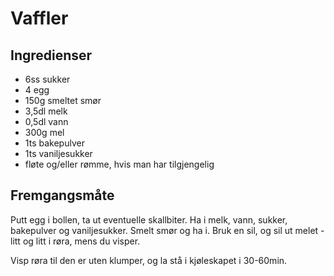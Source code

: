 # Vaffler

## Ingredienser

- 6ss sukker
- 4 egg
- 150g smeltet smør
- 3,5dl melk
- 0,5dl vann
- 300g mel
- 1ts bakepulver
- 1ts vaniljesukker
- fløte og/eller rømme, hvis man har tilgjengelig
               
## Fremgangsmåte

Putt egg i bollen, ta ut eventuelle skallbiter. Ha i melk, vann, sukker, bakepulver og vaniljesukker. Smelt smør og ha i. Bruk en sil, og sil ut melet - litt og litt i røra, mens du visper.

Visp røra til den er uten klumper, og la stå i kjøleskapet i 30-60min.
